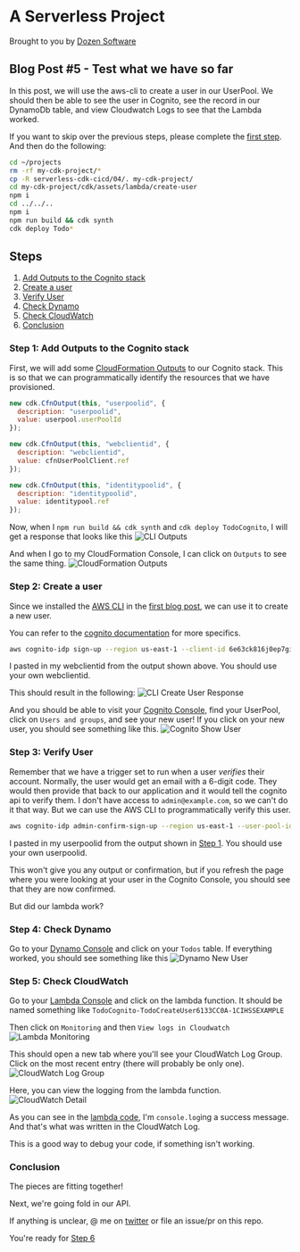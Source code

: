 # A Serverless Project

Brought to you by [Dozen Software](dozensoft.com)

## Blog Post #5 - Test what we have so far

In this post, we will use the aws-cli to create a user in our UserPool. We should then be able to see the user in Cognito, see the record in our DynamoDb table, and view Cloudwatch Logs to see that the Lambda worked.

If you want to skip over the previous steps, please complete the [first step](../01). And then do the following:

```sh
cd ~/projects
rm -rf my-cdk-project/*
cp -R serverless-cdk-cicd/04/. my-cdk-project/
cd my-cdk-project/cdk/assets/lambda/create-user
npm i
cd ../../..
npm i
npm run build && cdk synth
cdk deploy Todo*
```

## Steps

1. [Add Outputs to the Cognito stack](#outputs)
1. [Create a user](#create-user)
1. [Verify User](#verify-user)
1. [Check Dynamo](#dynamo)
1. [Check CloudWatch](#cloudwatch)
1. [Conclusion](#conclusion)

### Step 1: Add Outputs to the Cognito stack <a name="outputs"></a>

First, we will add some [CloudFormation Outputs](https://docs.aws.amazon.com/AWSCloudFormation/latest/UserGuide/outputs-section-structure.html) to our Cognito stack. This is so that we can programmatically identify the resources that we have provisioned.

```js
new cdk.CfnOutput(this, "userpoolid", {
  description: "userpoolid",
  value: userpool.userPoolId
});

new cdk.CfnOutput(this, "webclientid", {
  description: "webclientid",
  value: cfnUserPoolClient.ref
});

new cdk.CfnOutput(this, "identitypoolid", {
  description: "identitypoolid",
  value: identitypool.ref
});
```

Now, when I `npm run build && cdk synth` and `cdk deploy TodoCognito`, I will get a response that looks like this
![CLI Outputs](../images/19_CLI_Outputs.png)

And when I go to my CloudFormation Console, I can click on `Outputs` to see the same thing.
![CloudFormation Outputs](../images/20_CloudFormation_Outputs.png)

### Step 2: Create a user <a name="create-user"></a>

Since we installed the [AWS CLI](https://docs.aws.amazon.com/cli) in the [first blog post](../01#setup-cli), we can use it to create a new user.

You can refer to the [cognito documentation](https://docs.aws.amazon.com/cli/latest/reference/cognito-idp/index.html) for more specifics.

```sh
aws cognito-idp sign-up --region us-east-1 --client-id 6e63ck816j0ep7gi5n1fbtsp6b --username admin@example.com --password Passw0rd! --user-attributes '[{"Name":"custom:first_name","Value":"Admin"},{"Name":"custom:last_name","Value":"Istrator"}]'
```

I pasted in my webclientid from the output shown above. You should use your own webclientid.

This should result in the following:
![CLI Create User Response](../images/21_CLI_Create_User_Response.png)

And you should be able to visit your [Cognito Console](https://console.aws.amazon.com/cognito/users/?region=us-east-1), find your UserPool, click on `Users and groups`, and see your new user! If you click on your new user, you should see something like this.
![Cognito Show User](../images/22_Cognito_Show_User.png)

### Step 3: Verify User <a name="verify-user"></a>

Remember that we have a trigger set to run when a user _verifies_ their account. Normally, the user would get an email with a 6-digit code. They would then provide that back to our application and it would tell the cognito api to verify them.
I don't have access to `admin@example.com`, so we can't do it that way. But we can use the AWS CLI to programmatically verify this user.

```sh
aws cognito-idp admin-confirm-sign-up --region us-east-1 --user-pool-id us-east-1_KnrxxXaDj --username admin@example.com
```

I pasted in my userpoolid from the output shown in [Step 1](#outputs). You should use your own userpoolid.

This won't give you any output or confirmation, but if you refresh the page where you were looking at your user in the Cognito Console, you should see that they are now confirmed.

But did our lambda work?

### Step 4: Check Dynamo <a name="dynamo"></a>

Go to your [Dynamo Console](https://console.aws.amazon.com/dynamodb/home?region=us-east-1#tables:) and click on your `Todos` table. If everything worked, you should see something like this
![Dynamo New User](../images/23_Dynamo_New_User.png)

### Step 5: Check CloudWatch <a href="cloudwatch"></a>

Go to your [Lambda Console](https://console.aws.amazon.com/lambda/home?region=us-east-1#/functions) and click on the lambda function. It should be named something like `TodoCognito-TodoCreateUser6133CC0A-1CIHSSEXAMPLE`

Then click on `Monitoring` and then `View logs in Cloudwatch`
![Lambda Monitoring](../images/24_Lambda_Monitoring.png)

This should open a new tab where you'll see your CloudWatch Log Group. Click on the most recent entry (there will probably be only one).
![CloudWatch Log Group](../images/25_CloudWatch_Log_Group.png)

Here, you can view the logging from the lambda function.
![CloudWatch Detail](../images/26_CloudWatch_Detail.png)

As you can see in the [lambda code](cdk/assets/lambda/createuer/index.ts#L23), I'm `console.log`ing a success message. And that's what was written in the CloudWatch Log.

This is a good way to debug your code, if something isn't working.

### Conclusion <a name="conclusion"></a>

The pieces are fitting together!

Next, we're going fold in our API.

If anything is unclear, @ me on [twitter](https://twitter.com/murribu) or file an issue/pr on this repo.

You're ready for [Step 6](../06)
